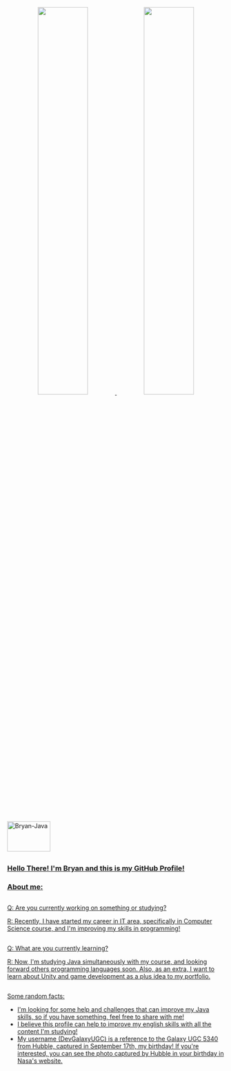 <div align="center">
  <a href="https://github.com/devgalaxyugc">
  <img height="48%"src="https://github-readme-stats.vercel.app/api?username=devgalaxyugc&show_icons=true&theme=radical&include_all_commits=true&count_private=true"/>
  <img height="48%"src="https://github-readme-stats.vercel.app/api/top-langs/?username=devgalaxyugc&layout=compact&langs_count=7&theme=radical"/>
</div>
</div>
<div style="display: inline_block"><br>
  <img alt="Bryan-Java" height="70" width="100"src="https://cdn.jsdelivr.net/gh/devicons/devicon/icons/java/java-original-wordmark.svg" />
</div>
  
##
### Hello There! I'm Bryan and this is my GitHub Profile!
### About me:
##
Q: Are you currently working on something or studying?

R: Recently, I have started my career in IT area, specifically in Computer Science course, and I'm improving my skills in programming! 

##
  
Q: What are you currently learning?

R: Now, I'm studying Java simultaneously with my course, and looking forward others programming languages soon. Also, as an extra, I want to learn about Unity and game development as a plus idea to my portfolio.

 ##
  
Some random facts: 
- I'm looking for some help and challenges that can improve my Java skills, so if you have something, feel free to share with me!
- I believe this profile can help to improve my english skills with all the content I'm studying!
- My username (DevGalaxyUGC) is a reference to the Galaxy UGC 5340 from Hubble, captured in September 17th, my birthday! If you're interested, you can see the photo captured by Hubble in your birthday in Nasa's website.
